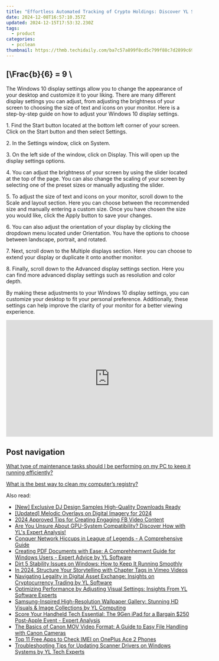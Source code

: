 ```yaml
---
title: "Effortless Automated Tracking of Crypto Holdings: Discover YL Software's Easy-to-Use Tools for Financial Vigilance"
date: 2024-12-08T16:57:10.357Z
updated: 2024-12-15T17:53:32.230Z
tags:
  - product
categories:
  - pcclean
thumbnail: https://thmb.techidaily.com/ba7c57a899f8cd5c799f88c7d2899c692ee461941eff0903eb250db9dc660efe.jpg
---
```


## \[\Frac{b}{6} = 9 \

The Windows 10 display settings allow you to change the appearance of your desktop and customize it to your liking. There are many different display settings you can adjust, from adjusting the brightness of your screen to choosing the size of text and icons on your monitor. Here is a step-by-step guide on how to adjust your Windows 10 display settings. 

1\. Find the Start button located at the bottom left corner of your screen. Click on the Start button and then select Settings.

2\. In the Settings window, click on System.

3\. On the left side of the window, click on Display. This will open up the display settings options. 

4\. You can adjust the brightness of your screen by using the slider located at the top of the page. You can also change the scaling of your screen by selecting one of the preset sizes or manually adjusting the slider.

5\. To adjust the size of text and icons on your monitor, scroll down to the Scale and layout section. Here you can choose between the recommended size and manually entering a custom size. Once you have chosen the size you would like, click the Apply button to save your changes.

6\. You can also adjust the orientation of your display by clicking the dropdown menu located under Orientation. You have the options to choose between landscape, portrait, and rotated.

7\. Next, scroll down to the Multiple displays section. Here you can choose to extend your display or duplicate it onto another monitor.

8\. Finally, scroll down to the Advanced display settings section. Here you can find more advanced display settings such as resolution and color depth. 

By making these adjustments to your Windows 10 display settings, you can customize your desktop to fit your personal preference. Additionally, these settings can help improve the clarity of your monitor for a better viewing experience.

<!-- affiliate ads begin -->
<iframe width="560" height="315" src="https://www.youtube.com/embed/hXIq2G0nShk?si=5Z4Fwv7ZB6oKWsdd" title="YouTube video player" frameborder="0" allow="accelerometer; autoplay; clipboard-write; encrypted-media; gyroscope; picture-in-picture; web-share" referrerpolicy="strict-origin-when-cross-origin" allowfullscreen></iframe>
<!-- affiliate ads end -->

## Post navigation

[What type of maintenance tasks should I be performing on my PC to keep it running efficiently?](https://tools.techidaily.com/pcclean/products/)

[What is the best way to clean my computer’s registry?](https://tools.techidaily.com/pcclean/products/)

<ins class="adsbygoogle"
     style="display:block"
     data-ad-format="autorelaxed"
     data-ad-client="ca-pub-7571918770474297"
     data-ad-slot="1223367746"></ins>

<ins class="adsbygoogle"
     style="display:block"
     data-ad-client="ca-pub-7571918770474297"
     data-ad-slot="8358498916"
     data-ad-format="auto"
     data-full-width-responsive="true"></ins>

<span class="atpl-alsoreadstyle">Also read:</span>
<div><ul>
<li><a href="https://youtube-help.techidaily.com/new-exclusive-dj-design-samples-high-quality-downloads-ready/"><u>[New] Exclusive DJ Design Samples High-Quality Downloads Ready</u></a></li>
<li><a href="https://fox-cloud.techidaily.com/updated-melodic-overlays-on-digital-imagery-for-2024/"><u>[Updated] Melodic Overlays on Digital Imagery for 2024</u></a></li>
<li><a href="https://facebook-video-recording.techidaily.com/2024-approved-tips-for-creating-engaging-fb-video-content/"><u>2024 Approved Tips for Creating Engaging FB Video Content</u></a></li>
<li><a href="https://discover-best.techidaily.com/are-you-unsure-about-gpu-system-compatibility-discover-how-with-yls-expert-analysis/"><u>Are You Unsure About GPU-System Compatibility? Discover How with YL's Expert Analysis!</u></a></li>
<li><a href="https://win-solutions.techidaily.com/conquer-network-hiccups-in-league-of-legends-a-comprehensive-guide/"><u>Conquer Network Hiccups in League of Legends - A Comprehensive Guide</u></a></li>
<li><a href="https://discover-best.techidaily.com/creating-pdf-documents-with-ease-a-comprehhemwnt-guide-for-windows-users-expert-advice-by-yl-software/"><u>Creating PDF Documents with Ease: A Comprehhemwnt Guide for Windows Users - Expert Advice by YL Software</u></a></li>
<li><a href="https://win-solutions.techidaily.com/dirt-5-stability-issues-on-windows-how-to-keep-it-running-smoothly/"><u>Dirt 5 Stability Issues on Windows: How to Keep It Running Smoothly</u></a></li>
<li><a href="https://vimeo-videos.techidaily.com/in-2024-structure-your-storytelling-with-chapter-tags-in-vimeo-videos/"><u>In 2024, Structure Your Storytelling with Chapter Tags in Vimeo Videos</u></a></li>
<li><a href="https://discover-best.techidaily.com/navigating-legality-in-digital-asset-exchange-insights-on-cryptocurrency-trading-by-yl-software/"><u>Navigating Legality in Digital Asset Exchange: Insights on Cryptocurrency Trading by YL Software</u></a></li>
<li><a href="https://discover-best.techidaily.com/optimizing-performance-by-adjusting-visual-settings-insights-from-yl-software-experts/"><u>Optimizing Performance by Adjusting Visual Settings: Insights From YL Software Experts</u></a></li>
<li><a href="https://discover-best.techidaily.com/samsung-inspired-high-resolution-wallpaper-gallery-stunning-hd-visuals-and-image-collections-by-yl-computing/"><u>Samsung-Inspired High-Resolution Wallpaper Gallery: Stunning HD Visuals & Image Collections by YL Computing</u></a></li>
<li><a href="https://techno-recovery.techidaily.com/score-your-handheld-tech-essential-the-9gen-ipad-for-a-bargain-250-post-apple-event-expert-analysis/"><u>Score Your Handheld Tech Essential: The 9Gen iPad for a Bargain $250 Post-Apple Event - Expert Analysis</u></a></li>
<li><a href="https://some-knowledge.techidaily.com/the-basics-of-canon-mov-video-format-a-guide-to-easy-file-handling-with-canon-cameras/"><u>The Basics of Canon MOV Video Format: A Guide to Easy File Handling with Canon Cameras</u></a></li>
<li><a href="https://sim-unlock.techidaily.com/top-11-free-apps-to-check-imei-on-oneplus-ace-2-phones-by-drfone-android/"><u>Top 11 Free Apps to Check IMEI on OnePlus Ace 2 Phones</u></a></li>
<li><a href="https://discover-best.techidaily.com/troubleshooting-tips-for-updating-scanner-drivers-on-windows-systems-by-yl-tech-experts/"><u>Troubleshooting Tips for Updating Scanner Drivers on Windows Systems by YL Tech Experts</u></a></li>
</ul></div>

